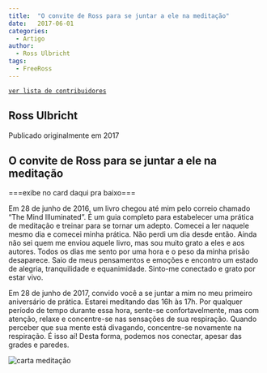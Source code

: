 ```yaml
---
title:  "O convite de Ross para se juntar a ele na meditação"
date:   2017-06-01
categories: 
  - Artigo
author:
  - Ross Ulbricht
tags:
  - FreeRoss
---
```

[```ver lista de contribuidores```](/about/#contribuidores)

## Ross Ulbricht
Publicado originalmente em 2017

## O convite de Ross para se juntar a ele na meditação

===exibe no card daqui pra baixo===

Em 28 de junho de 2016, um livro chegou até mim pelo correio chamado “The Mind Illuminated”. É um guia completo para estabelecer uma prática de meditação e treinar para se tornar um adepto. Comecei a ler naquele mesmo dia e comecei minha prática. Não perdi um dia desde então. Ainda não sei quem me enviou aquele livro, mas sou muito grato a eles e aos autores. Todos os dias me sento por uma hora e o peso da minha prisão desaparece. Saio de meus pensamentos e emoções e encontro um estado de alegria, tranquilidade e equanimidade. Sinto-me conectado e grato por estar vivo.

Em 28 de junho de 2017, convido você a se juntar a mim no meu primeiro aniversário de prática. Estarei meditando das 16h às 17h. Por qualquer período de tempo durante essa hora, sente-se confortavelmente, mas com atenção, relaxe e concentre-se nas sensações de sua respiração. Quando perceber que sua mente está divagando, concentre-se novamente na respiração. É isso aí! Desta forma, podemos nos conectar, apesar das grades e paredes.

![carta meditação](../stuff//meditation-day-1-768x1055.jpeg)